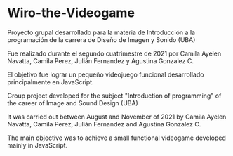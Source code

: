 # Wiro-the-Videogame
Proyecto grupal desarrollado para la materia de Introducción a la programación de la carrera de Diseño de Imagen y Sonido (UBA)

Fue realizado durante el segundo cuatrimestre de 2021 por Camila Ayelen Navatta, Camila Perez, Julián Fernandez y Agustina Gonzalez C.

El objetivo fue lograr un pequeño videojuego funcional desarrollado principalmente en JavaScript.




Group project developed for the subject "Introduction of programming" of the career of Image and Sound Design (UBA)

It was carried out between August and November of 2021 by Camila Ayelen Navatta, Camila Perez, Julián Fernandez and Agustina Gonzalez C.

The main objective was to achieve a small functional videogame developed mainly in JavaScript.
